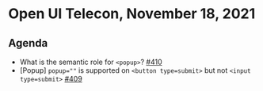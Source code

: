 # Open UI Telecon, November 18, 2021

## Agenda
  - What is the semantic role for `<popup>`? [#410](https://github.com/openui/open-ui/issues/410)
  - [Popup] `popup=""` is supported on `<button type=submit>` but not `<input type=submit>` [#409](https://github.com/openui/open-ui/issues/409)
 

